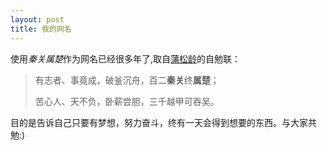 ```yaml
---
layout: post
title: 我的网名
---
```


使用*秦关属楚*作为网名已经很多年了,取自[蒲松龄](http://zh.wikipedia.org/wiki/%E8%92%B2%E6%9D%BE%E9%BE%84)的自勉联：

> 有志者、事竟成，破釜沉舟，百二**秦关**终**属楚**；
>
> 苦心人、天不负，卧薪尝胆，三千越甲可吞吴。

目的是告诉自己只要有梦想，努力奋斗，终有一天会得到想要的东西。与大家共勉:)

